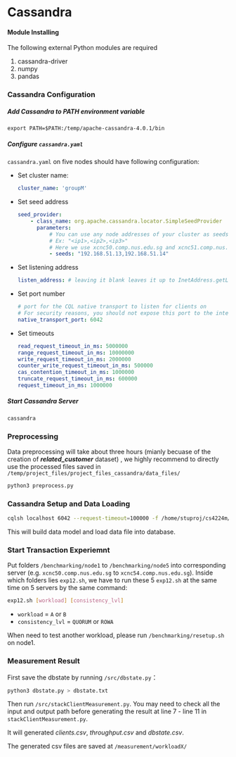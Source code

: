 # Cassandra

#### Module Installing

The following external Python modules are required

1. cassandra-driver
2. numpy
3. pandas

### Cassandra Configuration

##### Add Cassandra to PATH environment variable

~~~basj
export PATH=$PATH:/temp/apache-cassandra-4.0.1/bin
~~~

##### Configure `cassandra.yaml`

`cassandra.yaml` on five nodes should have following configuration:

- Set cluster name:

  ~~~yaml
  cluster_name: 'groupM'
  ~~~

- Set seed address

  ~~~yaml
  seed_provider:
      - class_name: org.apache.cassandra.locator.SimpleSeedProvider
        parameters:
            # You can use any node addresses of your cluster as seeds
            # Ex: "<ip1>,<ip2>,<ip3>"
            # Here we use xcnc50.comp.nus.edu.sg and xcnc51.comp.nus.edu.sg as seeds
            - seeds: "192.168.51.13,192.168.51.14"
  ~~~

- Set listening address

  ~~~yaml
  listen_address: # leaving it blank leaves it up to InetAddress.getLocalHost().
  ~~~

- Set port number

  ~~~yaml
  # port for the CQL native transport to listen for clients on
  # For security reasons, you should not expose this port to the internet.  Firewall it if needed.
  native_transport_port: 6042
  ~~~

- Set timeouts

  ~~~yaml
  read_request_timeout_in_ms: 5000000
  range_request_timeout_in_ms: 10000000
  write_request_timeout_in_ms: 2000000
  counter_write_request_timeout_in_ms: 500000
  cas_contention_timeout_in_ms: 1000000
  truncate_request_timeout_in_ms: 600000
  request_timeout_in_ms: 1000000
  ~~~

##### Start Cassandra Server

~~~bash
cassandra
~~~

### Preprocessing 

Data preprocessing will take about three hours (mianly becuase of the creation of ***related_customer*** dataset) , we highly recommend to directly use the processed files saved in `/temp/project_files/project_files_cassandra/data_files/`

~~~bash
python3 preprocess.py
~~~

### Cassandra Setup and Data Loading

~~~bash
cqlsh localhost 6042 --request-timeout=100000 -f /home/stuproj/cs4224m/cs5424_cassandra/src/setup.cql
~~~

This will build data model and load data file into database.

### Start Transaction Experiemnt

Put folders `/benchmarking/node1` to `/benchmarking/node5` into corresponding server (e.g. `xcnc50.comp.nus.edu.sg` to `xcnc54.comp.nus.edu.sg`). Inside which folders lies `exp12.sh`, we have to run these 5 `exp12.sh` at the same time on 5 servers by the same command:

~~~bash
exp12.sh [workload] [consistency_lvl]
~~~

- `workload` = `A` or `B`
- `consistency_lvl` = `QUORUM` or `ROWA`

<!--
Test single transaction:

~~~bash
python3 main.py [workload] [consistency_lvl] [client_id] < xact.txt
~~~

- `workload` = `A` or `B`
- `consistency_lvl` = `QUORUM` or `ROWA`
- `client_id` in range[0, 39]
-->

When need to test another workload, please run `/benchmarking/resetup.sh` on node1.

### Measurement Result

First save the dbstate by running `/src/dbstate.py`：

~~~bash
python3 dbstate.py > dbstate.txt
~~~

Then run `/src/stackClientMeasurement.py`. You may need to check all the input and output path before generating the result at line 7 - line 11 in `stackClientMeasurement.py`.

It will generated *clients.csv*, *throughput.csv* and *dbstate.csv*.

The generated csv files are saved at  `/measurement/workloadX/`





